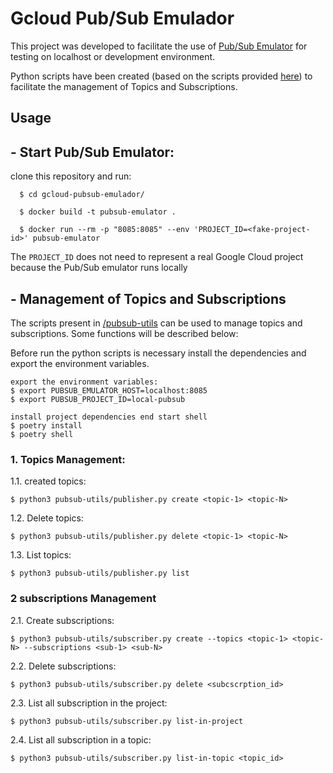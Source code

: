 # Gcloud Pub/Sub Emulador

This project was developed to facilitate the use of [Pub/Sub Emulator](https://cloud.google.com/pubsub/docs/emulator) for testing on localhost or development environment.

Python scripts have been created (based on the scripts provided [here](https://github.com/googleapis/python-pubsub)) to facilitate the management of Topics and Subscriptions.

## Usage

## - Start Pub/Sub Emulator:
clone this repository and run:
```
  $ cd gcloud-pubsub-emulador/

  $ docker build -t pubsub-emulator .

  $ docker run --rm -p "8085:8085" --env 'PROJECT_ID=<fake-project-id>' pubsub-emulator
```
The `PROJECT_ID` does not need to represent a real Google Cloud project because the Pub/Sub emulator runs locally

## - Management of Topics and Subscriptions

The scripts present in [/pubsub-utils](/pubsub-utils) can be used to manage topics and subscriptions.
Some functions will be described below:

Before run the python scripts is necessary install the dependencies and export the environment variables.

```
export the environment variables:
$ export PUBSUB_EMULATOR_HOST=localhost:8085
$ export PUBSUB_PROJECT_ID=local-pubsub
```
```
install project dependencies end start shell
$ poetry install
$ poetry shell
```


### 1. Topics Management:

1.1. created topics:
```
$ python3 pubsub-utils/publisher.py create <topic-1> <topic-N>
```

1.2. Delete topics:
```
$ python3 pubsub-utils/publisher.py delete <topic-1> <topic-N>
```

1.3. List topics:
```
$ python3 pubsub-utils/publisher.py list
```

### 2 subscriptions Management
2.1. Create subscriptions:

``` 
$ python3 pubsub-utils/subscriber.py create --topics <topic-1> <topic-N> --subscriptions <sub-1> <sub-N> 
```


2.2. Delete subscriptions:

``` 
$ python3 pubsub-utils/subscriber.py delete <subcscrption_id>
```

2.3. List all subscription in the project:

``` 
$ python3 pubsub-utils/subscriber.py list-in-project
```


2.4. List all subscription in a topic:

``` 
$ python3 pubsub-utils/subscriber.py list-in-topic <topic_id>
```

 

